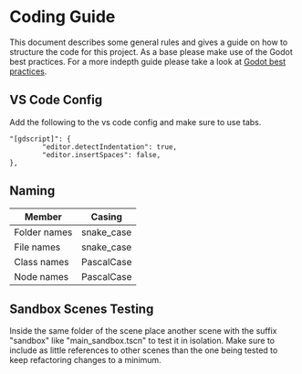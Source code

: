 # Coding Guide

This document describes some general rules and gives a guide on how to structure the code for this project. As a base please make use of the Godot best practices. For a more indepth guide please take a look at [Godot best practices](https://docs.godotengine.org/en/stable/tutorials/best_practices/introduction_best_practices.html).

## VS Code Config

Add the following to the vs code config and make sure to use tabs.

```
"[gdscript]": {
        "editor.detectIndentation": true,
        "editor.insertSpaces": false,
},
```

## Naming

| Member       | Casing     |
| ------------ | ---------- |
| Folder names | snake_case |
| File names   | snake_case |
| Class names  | PascalCase |
| Node names   | PascalCase |

## Sandbox Scenes Testing

Inside the same folder of the scene place another scene with the suffix "sandbox" like "main_sandbox.tscn" to test it in isolation. Make sure to include as little references to other scenes than the one being tested to keep refactoring changes to a minimum.

